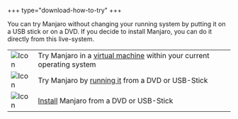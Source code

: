 +++
type="download-how-to-try"
+++

<!--- ## Try it now
--- --->
You can try Manjaro without changing your running system by putting it on a USB stick or on a DVD. If you decide to install Manjaro, you can do it directly from this live-system.

|   |   |
|---|---|
| ![Icon](/img/try/virtual-machine.svg) | Try Manjaro in a [virtual machine](/support/firststeps#branching-paths) within your current operating system  |
| ![Icon](/img/try/live-boot.svg) | Try Manjaro by [running it](/support/firststeps#branching-paths) from a DVD or USB-Stick  |
| ![Icon](/img/try/virtual-machine.svg) | [Install](/support/firststeps#branching-paths) Manjaro  from a DVD or USB-Stick  |
